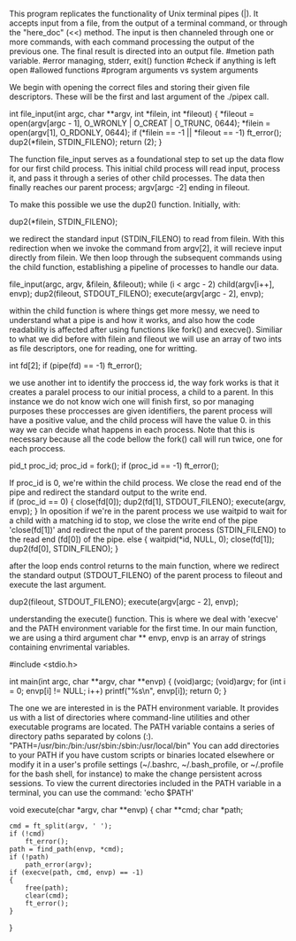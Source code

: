 
This program replicates the functionality of Unix terminal pipes (|). It accepts input from a file, from the output of a terminal command, or through the "here_doc" (<<) method. The input is then channeled through one or more commands, with each command processing the output of the previous one. The final result is directed into an output file.
#metion path variable.
#error managing, stderr, exit() function
#check if anything is left open
#allowed functions
#program arguments vs system arguments

We begin with opening the correct files and storing their given file descriptors. These will be the first and last argument of the ./pipex call.

int	file_input(int argc, char **argv, int *filein, int *fileout)
{
	*fileout = open(argv[argc - 1], O_WRONLY | O_CREAT | O_TRUNC, 0644);
	*filein = open(argv[1], O_RDONLY, 0644);
	if (*filein == -1 || *fileout == -1)
		ft_error();
	dup2(*filein, STDIN_FILENO);
	return (2);
}

The function file_input serves as a foundational step to set up the data flow for our first child process. This initial child process will read input, process it, and pass it through a series of other child processes. The data then finally reaches our parent process; argv[argc -2] ending in fileout.

To make this possible we use the dup2() function. 
Initially, with:

dup2(*filein, STDIN_FILENO);

we redirect the standard input (STDIN_FILENO) to read from filein. With this redirection when we invoke the command from argv[2], it will recieve input directly from filein.
We then loop through the subsequent commands using the child function, establishing a pipeline of processes to handle our data.
		
  file_input(argc, argv, &filein, &fileout);
		while (i < argc - 2)
			child(argv[i++], envp);
		dup2(fileout, STDOUT_FILENO);
		execute(argv[argc - 2], envp);

  within the child function is where things get more messy, we need to understand what a pipe is and how it works, and also how the code readability is affected after using functions like fork() and execve().
  Similiar to what we did before with filein and fileout we will use an array of two ints as file descriptors, one for reading, one for writting.
	
int		fd[2];
if (pipe(fd) == -1)
    ft_error();

we use another int to identify the proccess id, the way fork works is that it creates a paralel process to our initial process, a child to a parent. In this instance we do not know wich one will finish first,
so por managing purposes these proccesses are given identifiers, the parent process will have a positive value, and the child process will have the value 0.
in this way we can decide what happens in each process. Note that this is necessary because all the code bellow the fork() call will run twice, one for each proccess.

pid_t	proc_id;
proc_id = fork();
if (proc_id == -1)
	ft_error();

If proc_id is 0, we're within the child process. We close the read end of the pipe and redirect the standard output to the write end.  
if (proc_id == 0)
{
	close(fd[0]);
	dup2(fd[1], STDOUT_FILENO);
	execute(argv, envp);
}
In oposition if we're in the parent process we use waitpid to wait for a child with a matching id to stop, we close the write end of the pipe 'close(fd[1])' and redirect the nput of the parent process (STDIN_FILENO) to the read end (fd[0]) of the pipe.
else
{
	waitpid(*id, NULL, 0);
	close(fd[1]);
	dup2(fd[0], STDIN_FILENO);
}

after the loop ends control returns to the main function, where we redirect the standard output (STDOUT_FILENO) of the parent process to fileout and execute the last argument. 

dup2(fileout, STDOUT_FILENO);
execute(argv[argc - 2], envp);

understanding the execute() function. This is where we deal with 'execve' and the PATH environment variable for the first time.
In our main function, we are using a third argument char ** envp, envp is an array of strings containing envrimental variables. 

#include <stdio.h>

int main(int argc, char **argv, char **envp) 
{
	(void)argc;
	(void)argv;
	for (int i = 0; envp[i] != NULL; i++)
		printf("%s\n", envp[i]);
	return 0;
}

The one we are interested in is the PATH environment variable.
It provides us with a list of directories where command-line utilities and other executable programs are located. The PATH variable contains a series of directory paths separated by colons (:). "PATH=/usr/bin:/bin:/usr/sbin:/sbin:/usr/local/bin"
You can add directories to your PATH if you have custom scripts or binaries located elsewhere or modify it in a user's profile settings (~/.bashrc, ~/.bash_profile, or ~/.profile for the bash shell, for instance) to make the change persistent across sessions.
To view the current directories included in the PATH variable in a terminal, you can use the command: 'echo $PATH'

void	execute(char *argv, char **envp)
{
	char	**cmd;
	char	*path;

	cmd = ft_split(argv, ' ');
	if (!cmd)
		ft_error();
	path = find_path(envp, *cmd);
	if (!path)
		path_error(argv);
	if (execve(path, cmd, envp) == -1)
	{
		free(path);
		clear(cmd);
		ft_error();
	}
}

